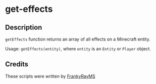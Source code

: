 # get-effects

## Description

`getEffects` function returns an array of all effects on a Minecraft entity.

Usage: `getEffects(entity)`, where `entity` is an `Entity` or `Player` object.

## Credits

These scripts were written by [FrankyRayMS](https://github.com/FrankyRay)
